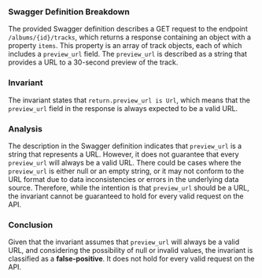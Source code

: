### Swagger Definition Breakdown
The provided Swagger definition describes a GET request to the endpoint `/albums/{id}/tracks`, which returns a response containing an object with a property `items`. This property is an array of track objects, each of which includes a `preview_url` field. The `preview_url` is described as a string that provides a URL to a 30-second preview of the track.

### Invariant
The invariant states that `return.preview_url is Url`, which means that the `preview_url` field in the response is always expected to be a valid URL.

### Analysis
The description in the Swagger definition indicates that `preview_url` is a string that represents a URL. However, it does not guarantee that every `preview_url` will always be a valid URL. There could be cases where the `preview_url` is either null or an empty string, or it may not conform to the URL format due to data inconsistencies or errors in the underlying data source. Therefore, while the intention is that `preview_url` should be a URL, the invariant cannot be guaranteed to hold for every valid request on the API.

### Conclusion
Given that the invariant assumes that `preview_url` will always be a valid URL, and considering the possibility of null or invalid values, the invariant is classified as a **false-positive**. It does not hold for every valid request on the API.
